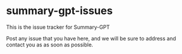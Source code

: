 # summary-gpt-issues
This is the issue tracker for Summary-GPT

Post any issue that you have here, and we will be sure to address and contact you as as soon as possible.
